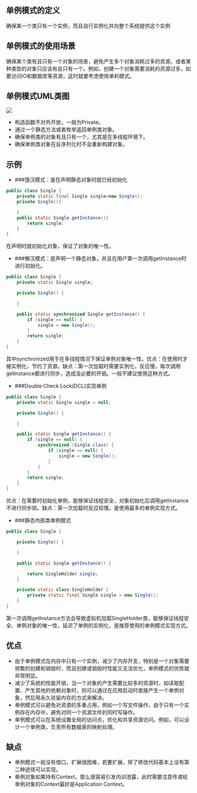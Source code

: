 ## 单例模式的定义
确保某一个类只有一个实例，而且自行实例化并向整个系统提供这个实例
## 单例模式的使用场景
确保某个类有且只有一个对象的场景，避免产生多个对象消耗过多的资源，或者某种类型的对象只应该有且只有一个。例如，创建一个对象需要消耗的资源过多，如要访问IO和数据库等资源，这时就要考虑使用单利模式。
## 单例模式UML类图
![](http://i2.kiimg.com/599943/2d2b9a699a9dc270.jpg)
* 构造函数不对外开放，一般为Private。
* 通过一个静态方法或者枚举返回单例类对象。
* 确保单例类的对象有且只有一个，尤其是在多线程环境下。
* 确保单例类对象在反序列化时不会重新构建对象。
## 示例
* ###饿汉模式：是在声明静态对象时就已经初始化
```java
public class Single {
    private static final Single single=new Single();
    private Single(){

    }
    public static Single getInstance(){
        return single;
    }
}
```
在声明时就初始化对象，保证了对象的唯一性。
* ###懒汉模式：是声明一个静态对象，并且在用户第一次调用getInstance时进行初始化。
```java
public class Single {
    private static Single single;

    private Single() {

    }

    public static synchronized Single getInstance() {
        if (single == null) {
            single = new Single();
        }
        return single;
    }
}
```
其中synchronized用于在多线程情况下保证单例对象唯一性。优点：在使用时才被实例化，节约了资源。缺点：第一次加载时需要实例化，反应慢，每次调用getInstance都进行同步，造成没必要的开销。一般不建议使用这种方式。
* ###Double Check Lock(DCL)实现单例
```java
public class Single {
    private static Single single = null;

    private Single() {

    }

    public static Single getInstance() {
        if (single == null) {
            synchronized (Single.class) {
                if (single == null) {
                    single = new Single();
                }
            }
        }
        return single;
    }
}
```
优点：在需要时初始化单例，能够保证线程安全，对象初始化后调用getInstance不进行同步锁。缺点：第一次加载时反应较慢。是使用最多的单例实现方式。
* ###静态内部类单例模式
```java
public class Single {

    private Single() {

    }

    public static Single getInstance() {

        return SingleHolder.single;
    }

    private static class SingleHolder {
        private static final Single single = new Single();
    }
}
```
第一次调用getInstance方法会导致虚拟机加载SingleHolder类，能够保证线程安全、单例对象的唯一性，延迟了单例的实例化，是推荐使用的单例模式实现方式。
## 优点
* 由于单例模式在内存中只有一个实例，减少了内存开支，特别是一个对象需要频繁的创建和销毁时，而且创建或销毁时性能又无法优化，单例模式的优势就非常明显。
* 减少了系统的性能开销，当一个对象的产生需要比较多的资源时，如读取配置、产生其他的依赖对象时，则可以通过在应用启动时直接产生一个单例对象，然后用永久驻留内存的方式来解决。
* 单例模式可以避免对资源的多重占用，例如一个写文件操作，由于只有一个实例存在内存中，避免对同一个资源文件的同时写操作。
* 单例模式可以在系统设置全局的访问点，优化和共享资源访问。例如，可以设计一个单例类，负责所有数据表的映射处理。
## 缺点
* 单例模式一般没有借口，扩展很困难，若要扩展，除了修改代码基本上没有第二种途径可以实现。
* 单例对象如果持有Context，那么很容易引发内训泄露，此时需要注意传递给单例对象的Context最好是Application Context。

























